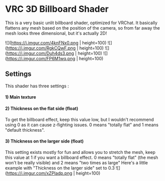 # VRC 3D Billboard Shader
This is a very basic unlit billboard shader, optimized for VRChat. It basically flattens any mesh based on the position of the camera, so from far away the mesh looks three dimensional, but it's actually 2D!

![](https://i.imgur.com/4knFNx0.png | height=100)
![](https://i.imgur.com/RgkCQwF.png | height=100)
![](https://i.imgur.com/Duh4ds3.png | height=100)
![](https://i.imgur.com/FP6M1wq.png | height=100)

## Settings

This shader has three settings :
#### 1) Main texture
#### 2) Thickness on the flat side (float)
To get the billboard effect, keep this value low, but I wouldn't recommend using 0 as it can cause z-fighting issues.
0 means "totally flat" and 1 means "default thickness".
#### 3) Thickness on the larger side (float)
This setting exists mostly for fun and allows you to stretch the mesh, keep this value at 1 if you want a billboard effect.
0 means "totally flat" (the mesh won't be really visible) and 2 means "two times as large"
Here's a little example with "Thickness on the larger side" set to 0.3
![](https://i.imgur.com/xZPIadp.png | height=100)
